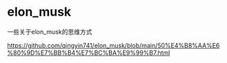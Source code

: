 # elon_musk
一些关于elon_musk的思维方式

https://github.com/qingyin741/elon_musk/blob/main/50%E4%B8%AA%E6%80%9D%E7%BB%B4%E7%BC%BA%E9%99%B7.html
